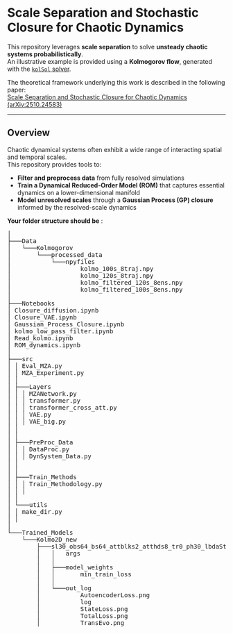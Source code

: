 # Scale Separation and Stochastic Closure for Chaotic Dynamics

This repository leverages **scale separation** to solve **unsteady chaotic systems probabilistically**.  
An illustrative example is provided using a **Kolmogorov flow**, generated with the [`kolSol` solver](https://github.com/MagriLab/KolSol).

The theoretical framework underlying this work is described in the following paper:  
[Scale Separation and Stochastic Closure for Chaotic Dynamics (arXiv:2510.24583)](https://arxiv.org/abs/2510.24583)

---

## Overview

Chaotic dynamical systems often exhibit a wide range of interacting spatial and temporal scales.  
This repository provides tools to:
- **Filter and preprocess data** from fully resolved simulations  
- **Train a Dynamical Reduced-Order Model (ROM)** that captures essential dynamics on a lower-dimensional manifold  
- **Model unresolved scales** through a **Gaussian Process (GP) closure** informed by the resolved-scale dynamics

**Your folder structure should be** : 

<pre>
│
├───Data
│   └───Kolmogorov
│       └───processed_data
│           └───npyfiles
│                   kolmo_100s_8traj.npy
│                   kolmo_120s_8traj.npy
│                   kolmo_filtered_120s_8ens.npy
│                   kolmo_filtered_100s_8ens.npy
│
├───Notebooks
│ Closure_diffusion.ipynb
│ Closure_VAE.ipynb
│ Gaussian_Process_Closure.ipynb
│ kolmo_low_pass_filter.ipynb
│ Read_kolmo.ipynb
│ ROM_dynamics.ipynb
│
├───src
│ │ Eval_MZA.py
│ │ MZA_Experiment.py
│ │
│ ├───Layers
│ │ │ MZANetwork.py
│ │ │ transformer.py
│ │ │ transformer_cross_att.py
│ │ │ VAE.py
│ │ │ VAE_big.py
│ │
│ │
│ ├───PreProc_Data
│ │ │ DataProc.py
│ │ │ DynSystem_Data.py
│ │
│ │
│ ├───Train_Methods
│ │ │ Train_Methodology.py
│ │ │
│ │
│ └───utils
│ │ make_dir.py
│ │
│
└───Trained_Models
    └───Kolmo2D_new
        ├───sl30_obs64_bs64_attblks2_atthds8_tr0_ph30_lbdaStateLoss1.0_nhd64_0.0005_
        │   │   args
        │   │
        │   ├───model_weights
        │   │       min_train_loss
        │   │
        │   └───out_log
        │           AutoencoderLoss.png
        │           log
        │           StateLoss.png
        │           TotalLoss.png
        │           TransEvo.png
    

    </pre>

